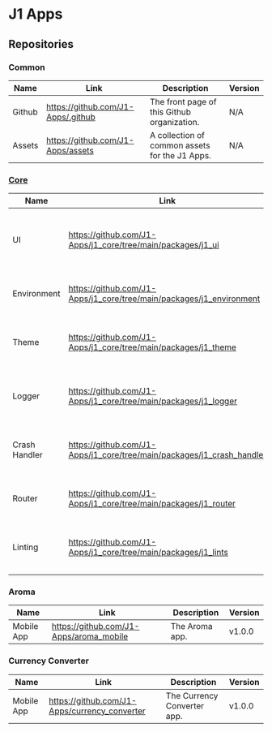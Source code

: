 # J1 Apps

## Repositories

### Common

| Name | Link | Description | Version |
| -------- | ------- | ------- | ------- |
| Github | https://github.com/J1-Apps/.github | The front page of this Github organization. | N/A |
| Assets | https://github.com/J1-Apps/assets | A collection of common assets for the J1 Apps. | N/A |

### [Core](https://github.com/J1-Apps/j1_core)

| Name | Link | Description | Version |
| -------- | ------- | ------- | ------- |
| UI | https://github.com/J1-Apps/j1_core/tree/main/packages/j1_ui | A collection of common UI components for the J1 Apps. | v1.0.0 |
| Environment | https://github.com/J1-Apps/j1_core/tree/main/packages/j1_environment | A common environment for the J1 Apps. | v1.0.0 |
| Theme | https://github.com/J1-Apps/j1_core/tree/main/packages/j1_theme | A common theme class and Flutter builders for the J1 apps. | v1.0.0 |
| Logger | https://github.com/J1-Apps/j1_core/tree/main/packages/j1_logger | A common event logger for the J1 Apps. | v1.0.0 |
| Crash Handler | https://github.com/J1-Apps/j1_core/tree/main/packages/j1_crash_handler | A common crash handler for the J1 Apps. | v1.0.0 |
| Router | https://github.com/J1-Apps/j1_core/tree/main/packages/j1_router | A common router for the J1 Apps. | v1.0.0 |
| Linting | https://github.com/J1-Apps/j1_core/tree/main/packages/j1_lints | A collection of common linting rules for the J1 Apps. | v1.0.0 |

### Aroma

| Name | Link | Description | Version |
| -------- | ------- | ------- | ------- |
| Mobile App | https://github.com/J1-Apps/aroma_mobile | The Aroma app. | v1.0.0 |

### Currency Converter

| Name | Link | Description | Version |
| -------- | ------- | ------- | ------- |
| Mobile App | https://github.com/J1-Apps/currency_converter | The Currency Converter app. | v1.0.0 |
